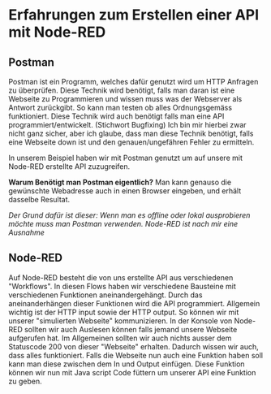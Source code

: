 # Erfahrungen zum Erstellen einer API mit Node-RED 

## Postman
Postman ist ein Programm, welches dafür genutzt wird um HTTP Anfragen zu überprüfen. Diese Technik wird benötigt, falls man daran ist eine Webseite zu Programmieren und wissen muss was der Webserver als Antwort zurückgibt. So kann man testen ob alles Ordnungsgemäss funktioniert. Diese Technik wird auch benötigt falls man eine API programmiert/entwickelt. (Stichwort Bugfixing) Ich bin mir hierbei zwar nicht ganz sicher, aber ich glaube, dass man diese Technik benötigt, falls eine Webseite down ist und den genauen/ungefähren Fehler zu ermitteln. 

In unserem Beispiel haben wir mit Postman genutzt um auf unsere mit Node-RED erstellte API zuzugreifen.

**Warum Benötigt man Postman eigentlich?**
Man kann genauso die gewünschte Webadresse auch in einen Browser eingeben, und erhält dasselbe Resultat. 

*Der Grund dafür ist dieser: Wenn man es offline oder lokal ausprobieren möchte muss man Postman verwenden. Node-RED ist nach mir eine Ausnahme*

## Node-RED
Auf Node-RED besteht die von uns erstellte API aus verschiedenen "Workflows". In diesen Flows haben wir verschiedene Bausteine mit verschiedenen Funktionen aneinandergehängt. Durch das aneinanderhängen dieser Funktionen wird die API programmiert. Allgemein wichtig ist der HTTP input sowie der HTTP output. So können wir mit unserer "simulierten Webseite" kommunizieren. In der Konsole von Node-RED sollten wir auch Auslesen können falls jemand unsere Webseite aufgerufen hat. Im Allgemeinen sollten wir auch nichts ausser dem Statuscode 200 von dieser "Webseite" erhalten. Dadurch wissen wir auch, dass alles funktioniert. Falls die Webseite nun auch eine Funktion haben soll kann man diese zwischen dem In und Output einfügen. Diese Funktion können wir nun mit Java script Code füttern um unserer API eine Funktion zu geben. 


